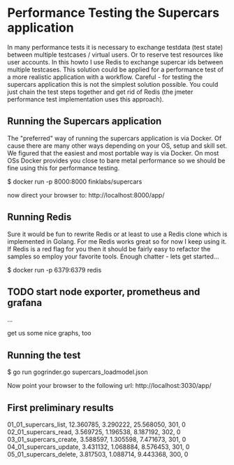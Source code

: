 # Performance Testing the Supercars application

In many performance tests it is necessary to exchange testdata (test state) between multiple testcases / virtual users. Or to reserve test resources like user accounts. In this howto I use Redis to exchange supercar ids between multiple testcases. This solution could be applied for a performance test of a more realistic application with a workflow. Careful - for testing the supercars application this is not the simplest solution possible. You could just chain the test steps together and get rid of Redis (the jmeter performance test implementation uses this approach).


## Running the Supercars application

The "preferred" way of running the supercars application is via Docker. Of cause there are many other ways depending on your OS, setup and skill set. We figured that the easiest and most portable way is via Docker. On most OSs Docker provides you close to bare metal performance so we should be fine using this for performance testing.

$ docker run -p 8000:8000 finklabs/supercars

now direct your browser to:
http://localhost:8000/app/


## Running Redis

Sure it would be fun to rewrite Redis or at least to use a Redis clone which is implemented in Golang. For me Redis works great so for now I keep using it. If Redis is a red flag for you then it should be fairly easy to refactor the samples so employ your favorite tools. Enough chatter - lets get started...

$ docker run -p 6379:6379 redis


## TODO start node exporter, prometheus and grafana

...

get us some nice graphs, too


## Running the test

$ go run gogrinder.go supercars_loadmodel.json

Now point your browser to the following url: http://localhost:3030/app/


## First preliminary results

01_01_supercars_list, 12.360785, 3.290222, 25.568050, 301, 0
02_01_supercars_read, 3.569725, 1.196538, 8.187192, 302, 0
03_01_supercars_create, 3.588597, 1.305598, 7.471673, 301, 0
04_01_supercars_update, 3.431132, 1.068884, 8.576453, 301, 0
05_01_supercars_delete, 3.817503, 1.088714, 9.443368, 300, 0
